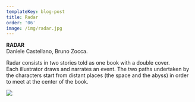 ```yaml
---
templateKey: blog-post
title: Radar
order: '06'
image: /img/radar.jpg
---
```

**RADAR**\
Daniele Castellano, Bruno Zocca.

Radar consists in two stories told as one book with a double cover. \
Each illustrator draws and narrates an event. The two paths undertaken by the characters start from distant places (the space and the abyss) in order to meet at the center of the book.

![](/img/02.jpg)
